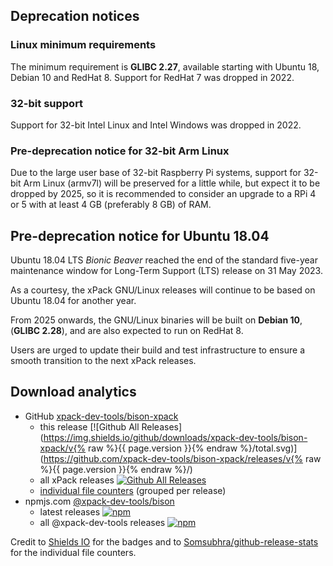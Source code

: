 
## Deprecation notices

### Linux minimum requirements

The minimum requirement is **GLIBC 2.27**, available starting
with Ubuntu 18, Debian 10 and RedHat 8.
Support for RedHat 7 was dropped in 2022.

### 32-bit support

Support for 32-bit Intel Linux and Intel Windows was
dropped in 2022.

### Pre-deprecation notice for 32-bit Arm Linux

Due to the large user base of 32-bit Raspberry Pi systems,
support for 32-bit Arm Linux (armv7l) will be preserved
for a little while, but expect it to be dropped by 2025,
so it is recommended to consider an upgrade to a RPi 4 or 5 with
at least 4 GB (preferably 8 GB) of RAM.

## Pre-deprecation notice for Ubuntu 18.04

Ubuntu 18.04 LTS _Bionic Beaver_ reached the end of the standard five-year
maintenance window for Long-Term Support (LTS) release on 31 May 2023.

As a courtesy, the xPack GNU/Linux releases will continue to be based on
Ubuntu 18.04 for another year.

From 2025 onwards, the GNU/Linux binaries will be built on **Debian 10**,
(**GLIBC 2.28**), and are also expected to run on RedHat 8.

Users are urged to update their build and test infrastructure to
ensure a smooth transition to the next xPack releases.

## Download analytics

- GitHub [xpack-dev-tools/bison-xpack](https://github.com/xpack-dev-tools/bison-xpack/)
  - this release [![Github All Releases](https://img.shields.io/github/downloads/xpack-dev-tools/bison-xpack/v{% raw %}{{ page.version }}{% endraw %}/total.svg)](https://github.com/xpack-dev-tools/bison-xpack/releases/v{% raw %}{{ page.version }}{% endraw %}/)
  - all xPack releases [![Github All Releases](https://img.shields.io/github/downloads/xpack-dev-tools/bison-xpack/total.svg)](https://github.com/xpack-dev-tools/bison-xpack/releases/)
  - [individual file counters](https://somsubhra.github.io/github-release-stats/?username=xpack-dev-tools&repository=bison-xpack) (grouped per release)
- npmjs.com [@xpack-dev-tools/bison](https://www.npmjs.com/package/@xpack-dev-tools/bison)
  - latest releases [![npm](https://img.shields.io/npm/dw/@xpack-dev-tools/bison.svg)](https://www.npmjs.com/package/@xpack-dev-tools/bison/)
  - all @xpack-dev-tools releases [![npm](https://img.shields.io/npm/dt/@xpack-dev-tools/bison.svg)](https://www.npmjs.com/package/@xpack-dev-tools/bison/)

Credit to [Shields IO](https://shields.io) for the badges and to
[Somsubhra/github-release-stats](https://github.com/Somsubhra/github-release-stats)
for the individual file counters.

